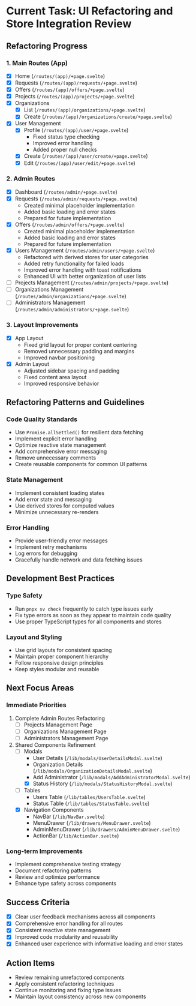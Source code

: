 # Current Task: UI Refactoring and Store Integration Review

## Refactoring Progress

### 1. Main Routes (App)
- [x] Home (`/routes/(app)/+page.svelte`)
- [x] Requests (`/routes/(app)/requests/+page.svelte`)
- [x] Offers (`/routes/(app)/offers/+page.svelte`)
- [x] Projects (`/routes/(app)/projects/+page.svelte`)
- [x] Organizations
  - [x] List (`/routes/(app)/organizations/+page.svelte`)
  - [x] Create (`/routes/(app)/organizations/create/+page.svelte`)
- [x] User Management
  - [x] Profile (`/routes/(app)/user/+page.svelte`)
    - Fixed status type checking
    - Improved error handling
    - Added proper null checks
  - [x] Create (`/routes/(app)/user/create/+page.svelte`)
  - [x] Edit (`/routes/(app)/user/edit/+page.svelte`)

### 2. Admin Routes
- [x] Dashboard (`/routes/admin/+page.svelte`)
- [x] Requests (`/routes/admin/requests/+page.svelte`)
  - Created minimal placeholder implementation
  - Added basic loading and error states
  - Prepared for future implementation
- [x] Offers (`/routes/admin/offers/+page.svelte`)
  - Created minimal placeholder implementation
  - Added basic loading and error states
  - Prepared for future implementation
- [x] Users Management (`/routes/admin/users/+page.svelte`)
  - Refactored with derived stores for user categories
  - Added retry functionality for failed loads
  - Improved error handling with toast notifications
  - Enhanced UI with better organization of user lists
- [ ] Projects Management (`/routes/admin/projects/+page.svelte`)
- [ ] Organizations Management (`/routes/admin/organizations/+page.svelte`)
- [ ] Administrators Management (`/routes/admin/administrators/+page.svelte`)

### 3. Layout Improvements
- [x] App Layout
  - Fixed grid layout for proper content centering
  - Removed unnecessary padding and margins
  - Improved navbar positioning
- [x] Admin Layout
  - Adjusted sidebar spacing and padding
  - Fixed content area layout
  - Improved responsive behavior

## Refactoring Patterns and Guidelines

### Code Quality Standards
- Use `Promise.allSettled()` for resilient data fetching
- Implement explicit error handling
- Optimize reactive state management
- Add comprehensive error messaging
- Remove unnecessary comments
- Create reusable components for common UI patterns

### State Management
- Implement consistent loading states
- Add error state and messaging
- Use derived stores for computed values
- Minimize unnecessary re-renders

### Error Handling
- Provide user-friendly error messages
- Implement retry mechanisms
- Log errors for debugging
- Gracefully handle network and data fetching issues

## Development Best Practices

### Type Safety
- Run `pnpx sv check` frequently to catch type issues early
- Fix type errors as soon as they appear to maintain code quality
- Use proper TypeScript types for all components and stores

### Layout and Styling
- Use grid layouts for consistent spacing
- Maintain proper component hierarchy
- Follow responsive design principles
- Keep styles modular and reusable

## Next Focus Areas

### Immediate Priorities
1. Complete Admin Routes Refactoring
   - [ ] Projects Management Page
   - [ ] Organizations Management Page
   - [ ] Administrators Management Page

2. Shared Components Refinement
   - [ ] Modals
     - User Details (`/lib/modals/UserDetailsModal.svelte`)
     - Organization Details (`/lib/modals/OrganizationDetailsModal.svelte`)
     - Add Administrator (`/lib/modals/AddAdministratorModal.svelte`)
     - [x] Status History (`/lib/modals/StatusHistoryModal.svelte`)
   - [ ] Tables
     - Users Table (`/lib/tables/UsersTable.svelte`)
     - Status Table (`/lib/tables/StatusTable.svelte`)
   - [x] Navigation Components
     - NavBar (`/lib/NavBar.svelte`)
     - MenuDrawer (`/lib/drawers/MenuDrawer.svelte`)
     - AdminMenuDrawer (`/lib/drawers/AdminMenuDrawer.svelte`)
     - ActionBar (`/lib/ActionBar.svelte`)

### Long-term Improvements
- Implement comprehensive testing strategy
- Document refactoring patterns
- Review and optimize performance
- Enhance type safety across components

## Success Criteria
- [x] Clear user feedback mechanisms across all components
- [x] Comprehensive error handling for all routes
- [x] Consistent reactive state management
- [x] Improved code modularity and reusability
- [x] Enhanced user experience with informative loading and error states

## Action Items
- Review remaining unrefactored components
- Apply consistent refactoring techniques
- Continue monitoring and fixing type issues
- Maintain layout consistency across new components